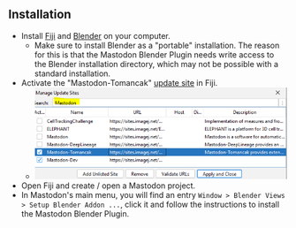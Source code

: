 ## Installation

* Install [Fiji](https://imagej.net/downloads) and [Blender](https://blender.org/download) on your computer.
    * Make sure to install Blender as a "portable" installation. The reason for this is that the Mastodon Blender
      Plugin needs write access to the Blender installation directory, which may not be possible with a standard
      installation.
* Activate the "Mastodon-Tomancak" [update site](https://imagej.net/update-sites/following) in Fiji.
    * ![Mastodon.png](installation/Mastodon.png)
* Open Fiji and create / open a Mastodon project.
* In Mastodon's main menu, you will find an entry ```Window > Blender Views > Setup Blender Addon ...```, click it and
  follow the
  instructions to install the Mastodon Blender Plugin. 
